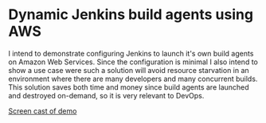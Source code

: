 # Dynamic Jenkins build agents using AWS

I intend to demonstrate configuring Jenkins to launch it's own build agents on Amazon Web Services.
Since the configuration is minimal I also intend to show a use case were such a solution will avoid resource
starvation in an environment where there are many developers and many concurrent builds.
This solution saves both time and money since build agents are launched and destroyed on-demand, so it is very relevant
to DevOps.  

[Screen cast of demo](https://youtu.be/qXr2THwEuIs)
